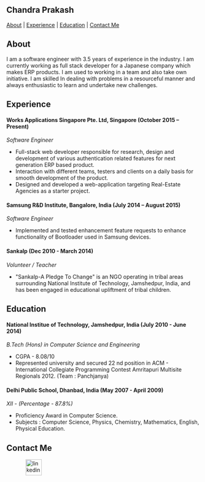 ## Chandra Prakash
[//]: # (ToDo : Add projects in tabular format, skills and Interests in future)
[About](#about) | [Experience](#experience) | [Education](#education) | [Contact Me](#contact-me)

## About
I am a software engineer with 3.5 years of experience in the industry. I am currently working as full stack developer for a Japanese company which makes ERP products. I am used to working in a team and also take own initiative. 
I am skilled In dealing with problems in a resourceful manner and always enthusiastic to learn and undertake new challenges.


## Experience

#### Works Applications Singapore Pte. Ltd, Singapore (October 2015 – Present) 
*Software Engineer* 
* Full-stack web developer responsible for research, design and development of various authentication related features for next generation ERP based product.
* Interaction with different teams, testers and clients on a daily basis for smooth development of the product.
* Designed and developed a web-application targeting Real-Estate Agencies as a starter project.

#### Samsung R&D Institute, Bangalore, India (July 2014 – August 2015)    
*Software Engineer*  
* Implemented and tested enhancement feature requests to enhance functionality of Bootloader used in Samsung devices.

#### Sankalp (Dec 2010 - March 2014)    
*Volunteer / Teacher*  
* "Sankalp-A Pledge To Change" is an NGO operating in tribal areas surrounding National Institute of Technology, Jamshedpur, India, and has been engaged in educational upliftment of tribal children. 

## Education

#### National Institue of Technology, Jamshedpur, India (July 2010 - June 2014)
*B.Tech (Hons) in Computer Science and Engineering*
- CGPA - 8.08/10
- Represented university and secured 22 nd position in ACM - International Collegiate Programming Contest Amritapuri Multisite Regionals 2012. (Team : Panchjanya)

#### Delhi Public School, Dhanbad, India (May 2007 - April 2009)
*XII - (Percentage - 87.8%)*
- Proficiency Award in Computer Science.
- Subjects : Computer Science, Physics, Chemistry, Mathematics, English, Physical Education.

[//]: # (ToDo : Add skills ## Skills)

## Contact Me

<p align="left">

<a href="https://www.linkedin.com/in/chandra-prakash-a765b316/">
<img src="https://www.iconfinder.com/data/icons/free-social-icons/67/linkedin_circle_color-512.png" alt="linkedin" hspace="50" height="42" width="42"></a>

</p>
